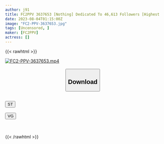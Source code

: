 ```yaml
---
author: j91
title: FC2PPV 3637653 [Nothing] Dedicated To 46,613 Followers [Highest In The History Of Perica] A Large Amount Of Squirting Enough To Buy A Rental Yukata ♥ [4th] A Large Amount Of Neat And Glamorous Slender Beauty’s Large Amount Of Squirting Sexual Intercourse [Summer Enjoyment On A Yukata Date]
date: 2023-08-04T01:15:00Z
image: "FC2-PPV-3637653.jpg"
tags: [Uncensored, ]
maker: [FC2PPV]
actress: []
---
```



{{< rawhtml >}}

<div class="video" data-videoid="bQd1JOvy4jcKmo">
    <a href="javascript:;">
        <img src="https://my.j91.asia/posts/FC2-PPV-3637653/FC2-PPV-3637653.jpg" width="WIDTH" height="HEIGHT" alt="FC2-PPV-3637653.mp4" loading="lazy">
    </a>
</div>

<script type="text/javascript" src="https://j91.asia/asset/on-demand-st.js"></script>

<br>
  <link rel="stylesheet" href="https://j91.asia/asset/bs5.css">
  
  <center>
  <button class="btn btn-primary" type="button" data-bs-toggle="collapse" data-bs-target=".multi-collapse" aria-expanded="false" aria-controls="multiCollapseExample1 multiCollapseExample2"><h2>Download</h2></button></center>
</p>
<div class="row">
  <div class="col">
    <div class="collapse multi-collapse" id="multiCollapseExample1">
      <div class="card card-body">
	      	      <br>
<div class="buttons">  
<a href="https://streamtape.to/v/bQd1JOvy4jcKmo"><button class="btn-hover color-3"><i class="fa fa-download"></i> ST</button></a></div>
    </div>
  </div>
</div>
  <div class="col">
    <div class="collapse multi-collapse" id="multiCollapseExample2">
      <div class="card card-body">
	      <br>
<div class="buttons">
    <a href="https://vgembed.com/v/edVqE49mg0OYWmQ"><button class="btn-hover color-9"><i class="fa fa-download"></i> VG</button></a></div>
<br><br>
      </div>
    </div>
  </div>
</div>

{{< /rawhtml >}}